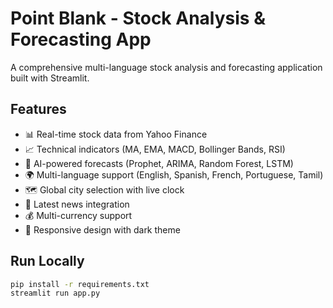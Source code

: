 # Point Blank - Stock Analysis & Forecasting App

A comprehensive multi-language stock analysis and forecasting application built with Streamlit.

## Features

- 📊 Real-time stock data from Yahoo Finance
- 📈 Technical indicators (MA, EMA, MACD, Bollinger Bands, RSI)
- 🤖 AI-powered forecasts (Prophet, ARIMA, Random Forest, LSTM)
- 🌍 Multi-language support (English, Spanish, French, Portuguese, Tamil)
- 🗺️ Global city selection with live clock
- 📰 Latest news integration
- 💰 Multi-currency support
- 📱 Responsive design with dark theme


## Run Locally

```bash
pip install -r requirements.txt
streamlit run app.py
